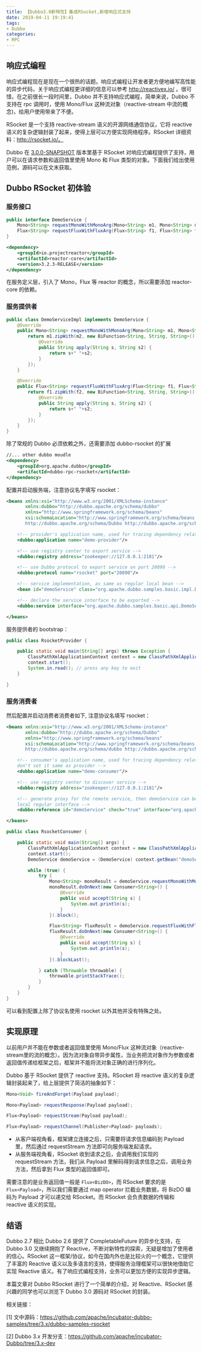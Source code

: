```yaml
---
title: 【Dubbo3.0新特性】集成RSocket,新增响应式支持
date: 2019-04-11 19:19:41
tags:
- Dubbo
categories:
- RPC
---
```


## 响应式编程

响应式编程现在是现在一个很热的话题。响应式编程让开发者更方便地编写高性能的异步代码，关于响应式编程更详细的信息可以参考 http://reactivex.io/ 。很可惜，在之前很长一段时间里，Dubbo 并不支持响应式编程，简单来说，Dubbo 不支持在 rpc 调用时，使用 Mono/Flux 这种流对象（reactive-stream 中流的概念)，给用户使用带来了不便。

RSocket 是一个支持 reactive-stream 语义的开源网络通信协议，它将 reactive 语义的复杂逻辑封装了起来，使得上层可以方便实现网络程序。RSocket 详细资料：http://rsocket.io/。

Dubbo 在 [3.0.0-SNAPSHOT](https://github.com/apache/incubator-Dubbo/tree/3.x-dev) 版本里基于 RSocket 对响应式编程提供了支持，用户可以在请求参数和返回值里使用 Mono 和 Flux 类型的对象。下面我们给出使用范例，源码可以在文末获取。

<!--more-->

## Dubbo RSocket 初体验

### 服务接口

```Java
public interface DemoService {
    Mono<String> requestMonoWithMonoArg(Mono<String> m1, Mono<String> m2);
    Flux<String> requestFluxWithFluxArg(Flux<String> f1, Flux<String> f2);
}
```

```xml
<dependency>
    <groupId>io.projectreactor</groupId>
    <artifactId>reactor-core</artifactId>
    <version>3.2.3-RELEASE</version>
</dependency>
```

在服务定义层，引入了 Mono，Flux 等 reactor 的概念，所以需要添加 reactor-core 的依赖。

### 服务提供者

```Java
public class DemoServiceImpl implements DemoService {
    @Override
    public Mono<String> requestMonoWithMonoArg(Mono<String> m1, Mono<String> m2) {
        return m1.zipWith(m2, new BiFunction<String, String, String>() {
            @Override
            public String apply(String s, String s2) {
                return s+" "+s2;
            }
        });
    }

    @Override
    public Flux<String> requestFluxWithFluxArg(Flux<String> f1, Flux<String> f2) {
        return f1.zipWith(f2, new BiFunction<String, String, String>() {
            @Override
            public String apply(String s, String s2) {
                return s+" "+s2;
            }
        });
    }
}
```

除了常规的 Dubbo 必须依赖之外，还需要添加 dubbo-rsocket 的扩展

```xml
//... other dubbo moudle
<dependency>
    <groupId>org.apache.dubbo</groupId>
    <artifactId>dubbo-rpc-rsocket</artifactId>
</dependency>
```

配置并启动服务端，注意协议名字填写 rsocket：

```xml
<beans xmlns:xsi="http://www.w3.org/2001/XMLSchema-instance"
       xmlns:dubbo="http://dubbo.apache.org/schema/dubbo"
       xmlns="http://www.springframework.org/schema/beans"
       xsi:schemaLocation="http://www.springframework.org/schema/beans http://www.springframework.org/schema/beans/spring-beans.xsd
       http://dubbo.apache.org/schema/Dubbo http://dubbo.apache.org/schema/dubbo/dubbo.xsd">

    <!-- provider's application name, used for tracing dependency relationship -->
    <dubbo:application name="demo-provider"/>

    <!-- use registry center to export service -->
    <dubbo:registry address="zookeeper://127.0.0.1:2181"/>

    <!-- use Dubbo protocol to export service on port 20890 -->
    <dubbo:protocol name="rsocket" port="20890"/>

    <!-- service implementation, as same as regular local bean -->
    <bean id="demoService" class="org.apache.dubbo.samples.basic.impl.DemoServiceImpl"/>

    <!-- declare the service interface to be exported -->
    <dubbo:service interface="org.apache.dubbo.samples.basic.api.DemoService" ref="demoService"/>

</beans>
```

服务提供者的 bootstrap：

```Java
public class RsocketProvider {

    public static void main(String[] args) throws Exception {
        ClassPathXmlApplicationContext context = new ClassPathXmlApplicationContext(new String[]{"spring/rsocket-provider.xml"});
        context.start();
        System.in.read(); // press any key to exit
    }

}
```

### 服务消费者

然后配置并启动消费者消费者如下, 注意协议名填写 rsocket：

```xml
<beans xmlns:xsi="http://www.w3.org/2001/XMLSchema-instance"
       xmlns:dubbo="http://dubbo.apache.org/schema/Dubbo"
       xmlns="http://www.springframework.org/schema/beans"
       xsi:schemaLocation="http://www.springframework.org/schema/beans http://www.springframework.org/schema/beans/spring-beans.xsd
       http://dubbo.apache.org/schema/dubbo http://dubbo.apache.org/schema/dubbo/dubbo.xsd">

    <!-- consumer's application name, used for tracing dependency relationship (not a matching criterion),
    don't set it same as provider -->
    <dubbo:application name="demo-consumer"/>

    <!-- use registry center to discover service -->
    <dubbo:registry address="zookeeper://127.0.0.1:2181"/>

    <!-- generate proxy for the remote service, then demoService can be used in the same way as the
    local regular interface -->
    <dubbo:reference id="demoService" check="true" interface="org.apache.dubbo.samples.basic.api.DemoService"/>

</beans>
```

```Java
public class RsocketConsumer {

    public static void main(String[] args) {
        ClassPathXmlApplicationContext context = new ClassPathXmlApplicationContext(new String[]{"spring/rsocket-consumer.xml"});
        context.start();
        DemoService demoService = (DemoService) context.getBean("demoService"); // get remote service proxy

        while (true) {
            try {
                Mono<String> monoResult = demoService.requestMonoWithMonoArg(Mono.just("A"), Mono.just("B"));
                monoResult.doOnNext(new Consumer<String>() {
                    @Override
                    public void accept(String s) {
                        System.out.println(s);
                    }
                }).block();

                Flux<String> fluxResult = demoService.requestFluxWithFluxArg(Flux.just("A","B","C"), Flux.just("1","2","3"));
                fluxResult.doOnNext(new Consumer<String>() {
                    @Override
                    public void accept(String s) {
                        System.out.println(s);
                    }
                }).blockLast();

            } catch (Throwable throwable) {
                throwable.printStackTrace();
            }
        }
    }
}
```

可以看到配置上除了协议名使用 rsocket 以外其他并没有特殊之处。

## 实现原理

以前用户并不能在参数或者返回值里使用 Mono/Flux 这种流对象（reactive-stream里的流的概念）。因为流对象自带异步属性，当业务把流对象作为参数或者返回值传递给框架之后，框架并不能将流对象正确的进行序列化。

Dubbo 基于 RSocket 提供了 reactive 支持。RSocket 将 reactive 语义的复杂逻辑封装起来了，给上层提供了简洁的抽象如下：
```Java
Mono<Void> fireAndForget(Payload payload);

Mono<Payload> requestResponse(Payload payload);

Flux<Payload> requestStream(Payload payload);

Flux<Payload> requestChannel(Publisher<Payload> payloads);
```

- 从客户端视角看，框架建立连接之后，只需要将请求信息编码到 Payload 里，然后通过 requestStream 方法即可向服务端发起请求。
- 从服务端视角看，RSocket 收到请求之后，会调用我们实现的 requestStream 方法，我们从 Payload 里解码得到请求信息之后，调用业务方法，然后拿到 Flux 类型的返回值即可。

需要注意的是业务返回值一般是 `Flux<BizDO>`，而 RSocket 要求的是 `Flux<Payload>`，所以我们需要通过 map operator 拦截业务数据，将 BizDO 编码为 Payload 才可以递交给 RSocket。而 RSocket 会负责数据的传输和 reactive 语义的实现。

## 结语

Dubbo 2.7 相比 Dubbo 2.6 提供了 CompletableFuture 的异步化支持，在 Dubbo 3.0 又继续拥抱了 Reactive，不断对新特性的探索，无疑是增加了使用者的信心。RSocket 这一框架/协议，如今在国内外也是比较火的一个概念，它提供了丰富的 Reactive 语义以及多语言的支持，使得服务治理框架可以很快地借助它实现 Reactive 语义。有了响应式编程支持，业务可以更加方便的实现异步逻辑。

本篇文章对 Dubbo RSocket 进行了一个简单的介绍，对 Reactive、RSocket 感兴趣的同学也可以浏览下 Dubbo 3.0 源码对 RSocket 的封装。



相关链接：

[1] 文中源码：https://github.com/apache/incubator-dubbo-samples/tree/3.x/dubbo-samples-rsocket

[2] Dubbo 3.x 开发分支：https://github.com/apache/incubator-Dubbo/tree/3.x-dev